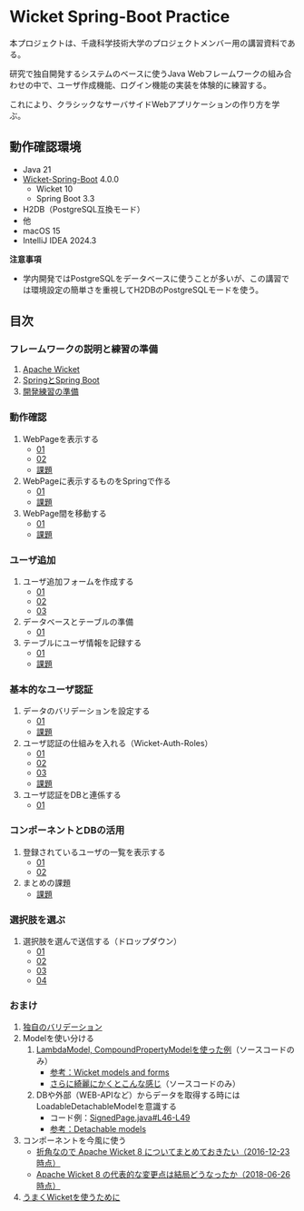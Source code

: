 # Wicket Spring-Boot Practice

本プロジェクトは、千歳科学技術大学のプロジェクトメンバー用の講習資料である。

研究で独自開発するシステムのベースに使うJava Webフレームワークの組み合わせの中で、ユーザ作成機能、ログイン機能の実装を体験的に練習する。

これにより、クラシックなサーバサイドWebアプリケーションの作り方を学ぶ。

## 動作確認環境

- Java 21
- [Wicket-Spring-Boot](https://github.com/MarcGiffing/wicket-spring-boot) 4.0.0
  - Wicket 10
  - Spring Boot 3.3
- H2DB（PostgreSQL互換モード）
- 他
- macOS 15
- IntelliJ IDEA 2024.3

**注意事項**

- 学内開発ではPostgreSQLをデータベースに使うことが多いが、この講習では環境設定の簡単さを重視してH2DBのPostgreSQLモードを使う。

## 目次

### フレームワークの説明と練習の準備

1. [Apache Wicket](doc/A01/01.md)
2. [SpringとSpring Boot](doc/A02/01.md)
3. [開発練習の準備](doc/A03/01.md)

### 動作確認

1. WebPageを表示する
   - [01](doc/B01/01.md)
   - [02](doc/B01/02.md)
   - [課題](doc/B01/03.md)
2. WebPageに表示するものをSpringで作る
   - [01](doc/B02/01.md)
   - [課題](doc/B02/02.md)
3. WebPage間を移動する
   - [01](doc/B03/01.md)
   - [課題](doc/B03/02.md)

### ユーザ追加

1. ユーザ追加フォームを作成する
   - [01](doc/C01/01.md)
   - [02](doc/C01/02.md)
   - [03](doc/C01/03.md)
2. データベースとテーブルの準備
   - [01](doc/C02/01.md)
3. テーブルにユーザ情報を記録する
   - [01](doc/C03/01.md)
   - [課題](doc/C03/02.md)

### 基本的なユーザ認証

1. データのバリデーションを設定する
   - [01](doc/D01/01.md)
   - [課題](doc/D01/02.md)
2. ユーザ認証の仕組みを入れる（Wicket-Auth-Roles）
   - [01](doc/D02/01.md)
   - [02](doc/D02/02.md)
   - [03](doc/D02/03.md)
   - [課題](doc/D02/04.md)
3. ユーザ認証をDBと連係する
   - [01](doc/D03/01.md)

### コンポーネントとDBの活用

1. 登録されているユーザの一覧を表示する
   - [01](doc/E01/01.md)
   - [02](doc/E01/02.md)
2. まとめの課題
   - [課題](doc/E02/01.md)

### 選択肢を選ぶ

1. 選択肢を選んで送信する（ドロップダウン）
   - [01](doc/F01/01.md)
   - [02](doc/F01/02.md)
   - [03](doc/F01/03.md)
   - [04](doc/F01/04.md)

### おまけ

1. [独自のバリデーション](doc/Ex01/01.md)
2. Modelを使い分ける
   1. [LambdaModel, CompoundPropertyModelを使った例](wsbp/src/main/java/com/example/wsbp/page/ex/CPMSPage.java)（ソースコードのみ）
      - [参考：Wicket models and forms](https://ci.apache.org/projects/wicket/guide/9.x/single.html#_wicket_models_and_forms)
      - [さらに綺麗にかくとこんな感じ](wsbp/src/main/java/com/example/wsbp/page/ex/HonkiPage.java)（ソースコードのみ）
   2. DBや外部（WEB-APIなど）からデータを取得する時にはLoadableDetachableModelを意識する
      - コード例：[SignedPage.java#L46-L49](wsbp/src/main/java/com/example/wsbp/page/signed/SignedPage.java#L46-L49)
      - [参考：Detachable models](https://ci.apache.org/projects/wicket/guide/9.x/single.html#_detachable_models)
3. コンポーネントを今風に使う
   - [折角なので Apache Wicket 8 についてまとめておきたい（2016-12-23時点）](https://qiita.com/gishi_yama/items/59fae7f2a56df31c5749)
   - [Apache Wicket 8 の代表的な変更点は結局どうなったか（2018-06-26時点）](https://qiita.com/gishi_yama/items/d392088b4c57950fcbb4)
4. [うまくWicketを使うために](doc/Ex04/01.md)
